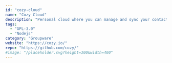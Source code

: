 ```yaml
---
id: "cozy-cloud"
name: "Cozy Cloud"
description: "Personal cloud where you can manage and sync your contact, files and calendars, and manage your budget with an app store full of community contributions."
tags:
  - "GPL-3.0"
  - "Nodejs"
category: "Groupware"
website: "https://cozy.io/"
repo: "https://github.com/cozy/"
#image: "/placeholder.svg?height=300&width=400"
---
```


